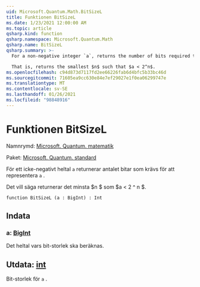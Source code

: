 ```yaml
---
uid: Microsoft.Quantum.Math.BitSizeL
title: Funktionen BitSizeL
ms.date: 1/23/2021 12:00:00 AM
ms.topic: article
qsharp.kind: function
qsharp.namespace: Microsoft.Quantum.Math
qsharp.name: BitSizeL
qsharp.summary: >-
  For a non-negative integer `a`, returns the number of bits required to represent `a`.

  That is, returns the smallest $n$ such that $a < 2^n$.
ms.openlocfilehash: c94d873d7117fd2ee66226fab6d4bfc5b33bc46d
ms.sourcegitcommit: 71605ea9cc630e84e7ef29027e1f0ea06299747e
ms.translationtype: MT
ms.contentlocale: sv-SE
ms.lasthandoff: 01/26/2021
ms.locfileid: "98848916"
---
```

# <a name="bitsizel-function"></a>Funktionen BitSizeL

Namnrymd: [Microsoft. Quantum. matematik](xref:Microsoft.Quantum.Math)

Paket: [Microsoft. Quantum. standard](https://nuget.org/packages/Microsoft.Quantum.Standard)


För ett icke-negativt heltal `a` returnerar antalet bitar som krävs för att representera `a` .

Det vill säga returnerar det minsta $n $ som $a < 2 ^ n $.

```qsharp
function BitSizeL (a : BigInt) : Int
```


## <a name="input"></a>Indata

### <a name="a--bigint"></a>a: [BigInt](xref:microsoft.quantum.lang-ref.bigint)

Det heltal vars bit-storlek ska beräknas.



## <a name="output--int"></a>Utdata: [int](xref:microsoft.quantum.lang-ref.int)

Bit-storlek för `a` .